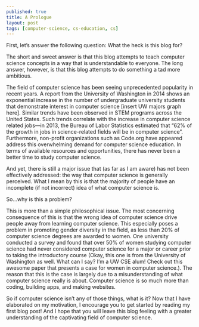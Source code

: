 ```yaml
---
published: true
title: A Prologue
layout: post
tags: [computer-science, cs-education, cs]
---
```

First, let’s answer the following question: What the heck is this blog for?

The short and sweet answer is that this blog attempts to teach computer science concepts in a way that is understandable to everyone. The long answer, however, is that this blog attempts to do something a tad more ambitious.

The field of computer science has been seeing unprecedented popularity in recent years. A report from the University of Washington in 2014 shows an exponential increase in the number of undergraduate university students that demonstrate interest in computer science [insert UW majors graph here]. Similar trends have been observed in STEM programs across the United States. Such trends correlate with the increase in computer science related jobs—in 2013, the Bureau of Labor Statistics estimated that “62% of the growth in jobs in science-related fields will be in computer science”. Furthermore, non-profit organizations such as Code.org have appeared address this overwhelming demand for computer science education. In terms of available resources and opportunities, there has never been a better 
time to study computer science.

And yet, there is still a major issue that (as far as I am aware) has not been effectively addressed: the way that computer science is generally perceived. What I mean by this is that the majority of people have an incomplete (if not incorrect) idea of what computer science is.

So…why is this a problem?

This is more than a simple philosophical issue. The most concerning consequence of this is that the wrong idea of computer science drive people away from learning computer science. This especially poses a problem in promoting gender diversity in the field, as less than 20% of computer science degrees are awarded to women. One university conducted a survey and found that over 50% of women studying computer science had never considered computer science for a major or career prior to taking the introductory course (Okay, this one is from the University of Washington as well. What can I say? I’m a UW CSE alum! Check out this awesome paper that presents a case for women in computer science.). The reason that this is the case is largely due to a misunderstanding of what computer science really is about. Computer science is so much more than coding, building apps, and making websites.

So if computer science isn’t any of those things, what is it? Now that I have elaborated on my motivation, I encourage you to get started by reading my first blog post! And I hope that you will leave this blog feeling with a greater understanding of the captivating field of computer science.